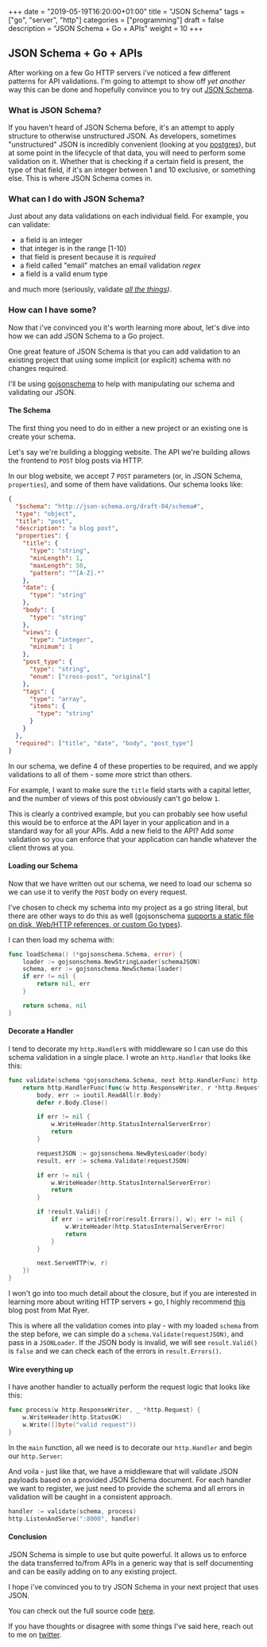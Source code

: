 +++
date = "2019-05-19T16:20:00+01:00"
title = "JSON Schema"
tags = ["go", "server", "http"]
categories = ["programming"]
draft = false
description = "JSON Schema + Go + APIs"
weight = 10
+++

## JSON Schema + Go + APIs

After working on a few Go HTTP servers i've noticed 
a few different patterns for API validations. I'm going to attempt to show off _yet another_ 
way this can be done and hopefully convince you to try out [JSON Schema](https://json-schema.org/).

### What is JSON Schema?
If you haven't heard of JSON Schema before, it's an attempt to apply structure to otherwise unstructured JSON.
As developers, sometimes "unstructured" JSON is incredibly convenient (looking at you [postgres](https://www.postgresql.org/docs/9.4/datatype-json.html)), 
but at some point in the lifecycle of that data, you will need to perform some validation on it. Whether that is checking if a certain field is present, the type of that field, if it's an integer between 1 and 10 exclusive, or something else.
This is where JSON Schema comes in.

### What can I do with JSON Schema?
Just about any data validations on each individual field. For example, you can validate:
* a field is an integer
* that integer is in the range [1-10)
* that field is present because it is _required_
* a field called "email" matches an email validation _regex_
* a field is a valid enum type

and much more (seriously, validate _[all the things](http://json-schema.org/latest/json-schema-validation.html#rfc.section.6))_.

### How can I have some?
Now that i've convinced you it's worth learning more about, let's dive into how we can add JSON Schema to a Go project.

One great feature of JSON Schema is that you can add validation to an existing project that using some implicit (or explicit) schema with no changes required. 

I'll be using [gojsonschema](https://github.com/xeipuuv/gojsonschema) to help with manipulating our schema and validating our JSON.

#### The Schema
The first thing you need to do in either a new project or an existing one is create your schema.

Let's say we're building a blogging website. The API we're building allows the frontend to `POST` blog posts via HTTP.

In our blog website, we accept 7 `POST` parameters (or, in JSON Schema, `properties`), and some of them have validations. Our schema looks like:

```json
{
  "$schema": "http://json-schema.org/draft-04/schema#",
  "type": "object",
  "title": "post",
  "description": "a blog post",
  "properties": {
    "title": {
      "type": "string",
      "minLength": 1,
      "maxLength": 50,
      "pattern": "^[A-Z].*"
    },
    "date": {
      "type": "string"
    },
    "body": {
      "type": "string"
    },
    "views": {
      "type": "integer",
      "minimum": 1
    },
    "post_type": {
      "type": "string",
      "enum": ["cross-post", "original"]
    },
    "tags": {
      "type": "array",
      "items": {
        "type": "string"
      }
    }
  },
  "required": ["title", "date", "body", "post_type"]
}
```

In our schema, we define 4 of these properties to be required, and we apply validations to all of them - some more strict than others.

For example, I want to make sure the `title` field starts with a capital letter, and the number of views of this post obviously can't go below `1`.

This is clearly a contrived example, but you can probably see how useful this would be to enforce at the API layer in your application 
and in a standard way for all your APIs. Add a new field to the API? Add _some_ validation so you can enforce that 
your application can handle whatever the client throws at you.

#### Loading our Schema

Now that we have written out our schema, we need to load our schema so we can use it to verify the `POST` body on every request.

I've chosen to check my schema into my project as a go string literal, but there are other ways to do this as well (gojsonschema [supports a static file on disk, Web/HTTP references, or custom Go types](https://github.com/xeipuuv/gojsonschema#loaders)).

I can then load my schema with:

```go
func loadSchema() (*gojsonschema.Schema, error) {
	loader := gojsonschema.NewStringLoader(schemaJSON)
	schema, err := gojsonschema.NewSchema(loader)
	if err != nil {
		return nil, err
	}

	return schema, nil
}
```

#### Decorate a Handler
I tend to decorate my `http.Handler`s with middleware so I can use do this schema validation in a single place.
I wrote an `http.Handler` that looks like this:

```go
func validate(schema *gojsonschema.Schema, next http.HandlerFunc) http.HandlerFuc {
	return http.HandlerFunc(func(w http.ResponseWriter, r *http.Request) {
		body, err := ioutil.ReadAll(r.Body)
		defer r.Body.Close()

		if err != nil {
			w.WriteHeader(http.StatusInternalServerError)
			return
		}

		requestJSON := gojsonschema.NewBytesLoader(body)
		result, err := schema.Validate(requestJSON)

		if err != nil {
			w.WriteHeader(http.StatusInternalServerError)
			return
		}

		if !result.Valid() {
			if err := writeError(result.Errors(), w); err != nil {
				w.WriteHeader(http.StatusInternalServerError)
				return
			}
		}

		next.ServeHTTP(w, r)
	})
}
```

I won't go into too much detail about the closure, but if you are interested in learning more about writing HTTP servers + go, I highly recommend [this](https://medium.com/statuscode/how-i-write-go-http-services-after-seven-years-37c208122831) blog post from Mat Ryer.

This is where all the validation comes into play - with my loaded `schema` from the step before, 
we can simple do a `schema.Validate(requestJSON)`, and pass in a `JSONLoader`. 
If the JSON body is invalid, we will see `result.Valid()` is `false` and we can check each
of the errors in `result.Errors()`.

#### Wire everything up

I have another handler to actually perform the request logic that looks like this:

```go
func process(w http.ResponseWriter, _ *http.Request) {
	w.WriteHeader(http.StatusOK)
	w.Write([]byte("valid request"))
}
```

In the `main` function, all we need is to decorate our `http.Handler` and begin our `http.Server`:


And voila - just like that, we have a middleware that will validate JSON payloads based
on a provided JSON Schema document. For each handler we want to register, we just need to 
provide the schema and all errors in validation will be caught in a consistent approach.

```go
handler := validate(schema, process)
http.ListenAndServe(":8000", handler)
```

#### Conclusion

JSON Schema is simple to use but quite powerful. It allows us to enforce the data transferred to/from APIs in a 
generic way that is self documenting and can be easily adding on to any existing project.

I hope i've convinced you to try JSON Schema in your next project that uses JSON. 

You can check out the full source code [here](https://github.com/mitchfriedman/schema-validations).

If you have thoughts or disagree with some things I've said here, reach out to me on [twitter](https://twitter.com/mitchfriedman5).

